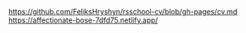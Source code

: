 https://github.com/FeliksHryshyn/rsschool-cv/blob/gh-pages/cv.md
https://affectionate-bose-7dfd75.netlify.app/
